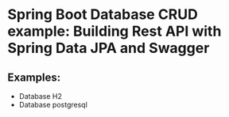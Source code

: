 # Spring Boot Database CRUD example: Building Rest API with Spring Data JPA and Swagger

## Examples:
- Database H2
- Database postgresql
